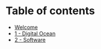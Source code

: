 # Table of contents

* [Welcome](README.md)
* [1 - Digital Ocean](1-digital-ocean.md)
* [2 - Software](2-software.md)
